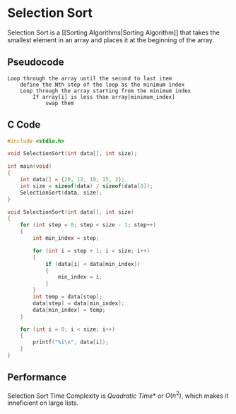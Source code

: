 # Selection Sort
Selection Sort is a [[Sorting Algorithms|Sorting Algorithm]] that takes the smallest element in an array and places it at the beginning of the array.

## Pseudocode
```
Loop through the array until the second to last item
    define the Nth step of the loop as the minimum index
    Loop through the array starting from the minimum index
        If array[i] is less than array[minimum_index]
            swap them
```

## C Code

```c
#include <stdio.h>

void SelectionSort(int data[], int size);

int main(void)
{
    int data[] = {20, 12, 10, 15, 2};
    int size = sizeof(data) / sizeof(data[0]);
    SelectionSort(data, size);
}

void SelectionSort(int data[], int size)
{
    for (int step = 0; step < size - 1; step++)
    {
        int min_index = step;

        for (int i = step + 1; i < size; i++)
        {
            if (data[i] < data[min_index])
            {
                min_index = i;
            }
        }
        int temp = data[step];
        data[step] = data[min_index];
        data[min_index] = temp;                
    }                                          

    for (int i = 0; i < size; i++)
    {
        printf("%i\n", data[i]);
    }
}
```

## Performance
Selection Sort Time Complexity is *Quadratic Time** or $O(n^2)$, which makes it inneficient on large lists.
